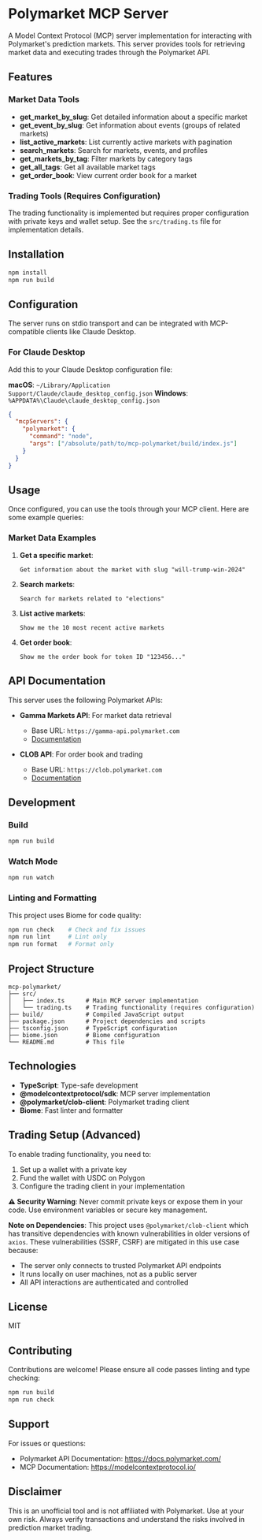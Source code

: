 # Polymarket MCP Server

A Model Context Protocol (MCP) server implementation for interacting with Polymarket's prediction markets. This server provides tools for retrieving market data and executing trades through the Polymarket API.

## Features

### Market Data Tools
- **get_market_by_slug**: Get detailed information about a specific market
- **get_event_by_slug**: Get information about events (groups of related markets)
- **list_active_markets**: List currently active markets with pagination
- **search_markets**: Search for markets, events, and profiles
- **get_markets_by_tag**: Filter markets by category tags
- **get_all_tags**: Get all available market tags
- **get_order_book**: View current order book for a market

### Trading Tools (Requires Configuration)
The trading functionality is implemented but requires proper configuration with private keys and wallet setup. See the `src/trading.ts` file for implementation details.

## Installation

```bash
npm install
npm run build
```

## Configuration

The server runs on stdio transport and can be integrated with MCP-compatible clients like Claude Desktop.

### For Claude Desktop

Add this to your Claude Desktop configuration file:

**macOS**: `~/Library/Application Support/Claude/claude_desktop_config.json`
**Windows**: `%APPDATA%\Claude\claude_desktop_config.json`

```json
{
  "mcpServers": {
    "polymarket": {
      "command": "node",
      "args": ["/absolute/path/to/mcp-polymarket/build/index.js"]
    }
  }
}
```

## Usage

Once configured, you can use the tools through your MCP client. Here are some example queries:

### Market Data Examples

1. **Get a specific market**:
   ```
   Get information about the market with slug "will-trump-win-2024"
   ```

2. **Search markets**:
   ```
   Search for markets related to "elections"
   ```

3. **List active markets**:
   ```
   Show me the 10 most recent active markets
   ```

4. **Get order book**:
   ```
   Show me the order book for token ID "123456..."
   ```

## API Documentation

This server uses the following Polymarket APIs:

- **Gamma Markets API**: For market data retrieval
  - Base URL: `https://gamma-api.polymarket.com`
  - [Documentation](https://docs.polymarket.com/developers/gamma-markets-api/overview)

- **CLOB API**: For order book and trading
  - Base URL: `https://clob.polymarket.com`
  - [Documentation](https://docs.polymarket.com/developers/CLOB/orders/orders)

## Development

### Build
```bash
npm run build
```

### Watch Mode
```bash
npm run watch
```

### Linting and Formatting
This project uses Biome for code quality:

```bash
npm run check    # Check and fix issues
npm run lint     # Lint only
npm run format   # Format only
```

## Project Structure

```
mcp-polymarket/
├── src/
│   ├── index.ts      # Main MCP server implementation
│   └── trading.ts    # Trading functionality (requires configuration)
├── build/            # Compiled JavaScript output
├── package.json      # Project dependencies and scripts
├── tsconfig.json     # TypeScript configuration
├── biome.json        # Biome configuration
└── README.md         # This file
```

## Technologies

- **TypeScript**: Type-safe development
- **@modelcontextprotocol/sdk**: MCP server implementation
- **@polymarket/clob-client**: Polymarket trading client
- **Biome**: Fast linter and formatter

## Trading Setup (Advanced)

To enable trading functionality, you need to:

1. Set up a wallet with a private key
2. Fund the wallet with USDC on Polygon
3. Configure the trading client in your implementation

**⚠️ Security Warning**: Never commit private keys or expose them in your code. Use environment variables or secure key management.

**Note on Dependencies**: This project uses `@polymarket/clob-client` which has transitive dependencies with known vulnerabilities in older versions of `axios`. These vulnerabilities (SSRF, CSRF) are mitigated in this use case because:
- The server only connects to trusted Polymarket API endpoints
- It runs locally on user machines, not as a public server
- All API interactions are authenticated and controlled

## License

MIT

## Contributing

Contributions are welcome! Please ensure all code passes linting and type checking:

```bash
npm run build
npm run check
```

## Support

For issues or questions:
- Polymarket API Documentation: https://docs.polymarket.com/
- MCP Documentation: https://modelcontextprotocol.io/

## Disclaimer

This is an unofficial tool and is not affiliated with Polymarket. Use at your own risk. Always verify transactions and understand the risks involved in prediction market trading.
